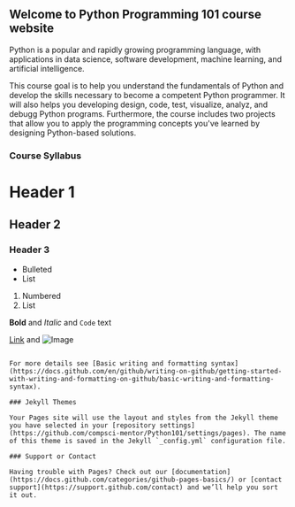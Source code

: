 ## Welcome to Python Programming 101 course website

Python is a popular and rapidly growing programming language, with applications in data science, software development, machine learning, and artificial intelligence.

This course goal is to help you understand the fundamentals of Python and develop the skills necessary to become a competent Python programmer. It will also helps you developing design, code, test, visualize, analyz, and debugg Python programs. Furthermore, the course includes two projects that allow you to apply the programming concepts you've learned by designing Python-based solutions.

### Course Syllabus


# Header 1
## Header 2
### Header 3

- Bulleted
- List

1. Numbered
2. List

**Bold** and _Italic_ and `Code` text

[Link](url) and ![Image](src)
```

For more details see [Basic writing and formatting syntax](https://docs.github.com/en/github/writing-on-github/getting-started-with-writing-and-formatting-on-github/basic-writing-and-formatting-syntax).

### Jekyll Themes

Your Pages site will use the layout and styles from the Jekyll theme you have selected in your [repository settings](https://github.com/compsci-mentor/Python101/settings/pages). The name of this theme is saved in the Jekyll `_config.yml` configuration file.

### Support or Contact

Having trouble with Pages? Check out our [documentation](https://docs.github.com/categories/github-pages-basics/) or [contact support](https://support.github.com/contact) and we’ll help you sort it out.
